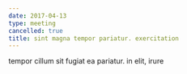 ```yaml
---
date: 2017-04-13
type: meeting
cancelled: true
title: sint magna tempor pariatur. exercitation
---
```

tempor cillum sit fugiat ea pariatur. in elit, irure